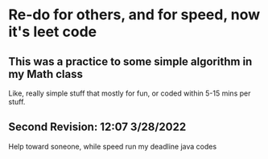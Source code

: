 # Re-do for others, and for speed, now it's leet code

## This was a practice to some simple algorithm in my Math class

Like, really simple stuff that mostly for fun, or coded within 5-15 mins per stuff.

## Second Revision: 12:07 3/28/2022

Help toward soneone, while speed run my deadline java codes
